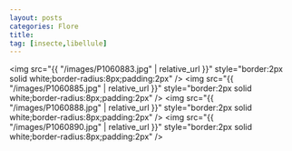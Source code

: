 ```yaml
---
layout: posts
categories: Flore
title: 
tag: [insecte,libellule]
---
```

<img src="{{ "/images/P1060883.jpg" | relative_url }}" style="border:2px solid white;border-radius:8px;padding:2px" />
<img src="{{ "/images/P1060885.jpg" | relative_url }}" style="border:2px solid white;border-radius:8px;padding:2px" />
<img src="{{ "/images/P1060888.jpg" | relative_url }}" style="border:2px solid white;border-radius:8px;padding:2px" />
<img src="{{ "/images/P1060890.jpg" | relative_url }}" style="border:2px solid white;border-radius:8px;padding:2px" />
